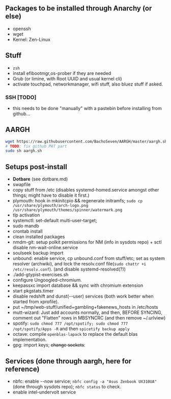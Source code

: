 ## Packages to be installed through Anarchy (or else)

- openssh
- wget
- Kernel: Zen-Linux

## Stuff
- `zsh`
- install efibootmgr,os-prober if they are needed
- Grub (or limine, with Root UUID and usual kernel cli)
- activate touchpad, networkmanager, wifi stuff, also bluez stuff if asked.

### SSH [TODO]
- this needs to be done "manually" with a pastebin before installing from github...

## AARGH
``` sh
wget https://raw.githubusercontent.com/BachoSeven/AARGH/master/aargh.sh
# TODO: fix github PAT part
sudo sh aargh.sh
```

## Setups post-install
- **Dotbare** (see dotbare.md)
- swapfile
- copy stuff from /etc (disables systemd-homed.service amongst other things; might have to disable it first.)
- plymouth: hook in mkinitcpio && regenerate initramfs; `sudo cp /usr/share/plymouth/arch-logo.png /usr/share/plymouth/themes/spinner/watermark.png`
- tlp activation
- systemctl: set-default multi-user-target;
- sudo mandb
- crontab install
- clean installed packages
- nmdm-git: setup polkit permissions for NM (info in sysdots repo) + sctl disable nm-wait-online.service
- soulseek backup import
- unbound: enable service, cp unbound.conf from stuff/etc; set as system resolver (archwiki), and lock the resolv.conf file(`sudo chattr +i /etc/resolv.conf`). (and disable
  systemd-resolved(?))
- ./add-gtypist-exercises.sh
- configure Ungoogled-chromium.
- keepassxc import database && sync with chromium extension
- start pkgstats.timer
- disable redshift and dunst(--user) services (both work better when started from xprofile).
- put ~/tmp/web-stuff/unified+gambling+fakenews_hosts in /etc/hosts
- mutt-wizard: Just add accounts normally, and then, BEFORE SYNCING, comment out "Flatten" rows in MBSYNCRC (and then remove ~/.urlview)
- spotify: `sudo chmod 777 /opt/spotify; sudo chmod 777 /opt/spotify/Apps -R` and then `spicetify backup apply`
- octave: compile `openblas-lapack` to replace the default blas implementation.
- gpg: import keys; ~~change sockets~~:
         <!-- "Note that this currently does not work out-of-the-box using systemd user units and socket-based activation, since the socket directory changes based on the hash of -->
         <!-- $GNUPGHOME. You can get the new socket directory using gpgconf --dry-run --create-socketdir, and have to modify the systemd user units to listen on the correct sockets -->
         <!-- accordingly." -->
 <!-- Sockets to change(5)[all with systemctl --user edit --full]: gpg-agent.socket, gpg-agent-extra.socket, gpg-agent-browser.socket, gpg-agent-ssh.socket, and dirmngr.socket. -->
 <!-- Syntax to change them (sysu edit): `ListenStream=%t/gnupg/d."${HASH}"/S."${socketname}"` -->
 <!-- Example vim substitute command `gnupg\//&d\.babif6xw6skmb8ps84qeyyam\//g` -->

## Services (done through aargh, here for reference)
- nbfc: enable --now service; `nbfc config -a "Asus Zenbook UX310UA"`(done through sysdots repo); `nbfc status` to check.
- enable intel-undervolt service
